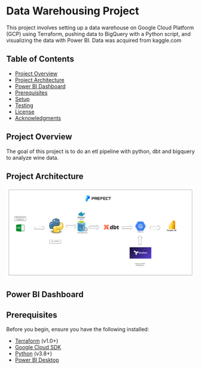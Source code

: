 # Data Warehousing Project

This project involves setting up a data warehouse on Google Cloud Platform (GCP) using Terraform, pushing data to BigQuery with a Python script, and visualizing the data with Power BI. Data was acquired from kaggle.com

## Table of Contents

- [Project Overview](#project-overview)
- [Project Architecture](#project-architecture)
- [Power BI Dashboard](#power-bi-dashboard)
- [Prerequisites](#prerequisites)
- [Setup](#setup)
- [Testing](#testing)
- [License](#license)
- [Acknowledgments](#acknowledgments)
## Project Overview

The goal of this project is to do an etl pipeline with python, dbt and bigquery to analyze wine data.

## Project Architecture

![Project architecture](images/Architecture.png "Architecture diagram")

## Power BI Dashboard



## Prerequisites

Before you begin, ensure you have the following installed:

- [Terraform](https://www.terraform.io/downloads.html) (v1.0+)
- [Google Cloud SDK](https://cloud.google.com/sdk/docs/install)
- [Python](https://www.python.org/downloads/) (v3.8+)
- [Power BI Desktop](https://powerbi.microsoft.com/desktop/)
